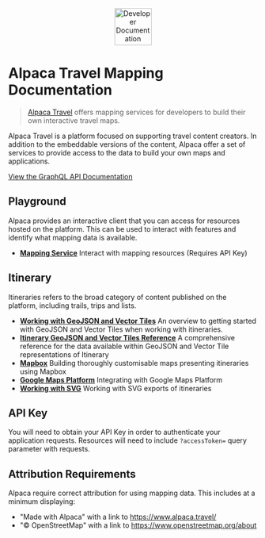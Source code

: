 <div align="center">
  <img alt="Developer Documentation" src="https://developer.alpacamaps.com/_media/logo.svg" height="75" width="75" />
</div>

# Alpaca Travel Mapping Documentation

> [Alpaca Travel](https://alpaca.travel) offers mapping services for developers
> to build their own interactive travel maps.

Alpaca Travel is a platform focused on supporting travel content creators. In
addition to the embeddable versions of the content, Alpaca offer a set of
services to provide access to the data to build your own maps and applications.

[View the GraphQL API Documentation](https://github.com/AlpacaTravel/graphql-docs)

## Playground

Alpaca provides an interactive client that you can access for resources hosted
on the platform. This can be used to interact with features and identify what
mapping data is available.

- **[Mapping Service](https://mapping.withalpaca.com/)**
  Interact with mapping resources (Requires API Key)

## Itinerary

Itineraries refers to the broad category of content published on the platform,
including trails, trips and lists.

- **[Working with GeoJSON and Vector Tiles](/topics/itinerary/Working%20with%20GeoJSON%20and%20Vector%20Tiles/README.md)**
  An overview to getting started with GeoJSON and Vector Tiles when working with
  itineraries.
- **[Itinerary GeoJSON and Vector Tiles Reference](/reference/itinerary-v1/GeoJSON%20and%20Vector%20Tiles/README.md)**
  A comprehensive reference for the data available within GeoJSON and Vector
  Tile representations of Itinerary
- **[Mapbox](/topics/itinerary/Working%20with%20Mapbox/README.md)**
  Building thoroughly customisable maps presenting itineraries using Mapbox
- **[Google Maps Platform](/topics/itinerary/Working%20with%20Google%20Maps/README.md)**
  Integrating with Google Maps Platform
- **[Working with SVG](/topics/itinerary/Working%20with%20SVG/README.md)**
  Working with SVG exports of itineraries

## API Key

You will need to obtain your API Key in order to authenticate your application
requests. Resources will need to include `?accessToken=` query parameter with
requests.

## Attribution Requirements

Alpaca require correct attribution for using mapping data. This includes at a
minimum displaying:

- "Made with Alpaca" with a link to https://www.alpaca.travel/
- "&copy; OpenStreetMap" with a link to https://www.openstreetmap.org/about
